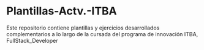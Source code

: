 # Plantillas-Actv.-ITBA
Este repositorio contiene plantillas y ejercicios desarrollados complementarios a lo largo de la cursada del programa de innovación ITBA, FullStack_Developer
